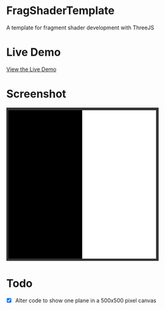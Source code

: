 # FragShaderTemplate

A template for fragment shader development with ThreeJS

# Live Demo

[View the Live Demo](https://strawstack.github.io/FragShaderTemplate/.)

# Screenshot

[![](./screenshot.png)](https://strawstack.github.io/FragShaderTemplate/.)

# Todo

- [x] Alter code to show one plane in a 500x500 pixel canvas
